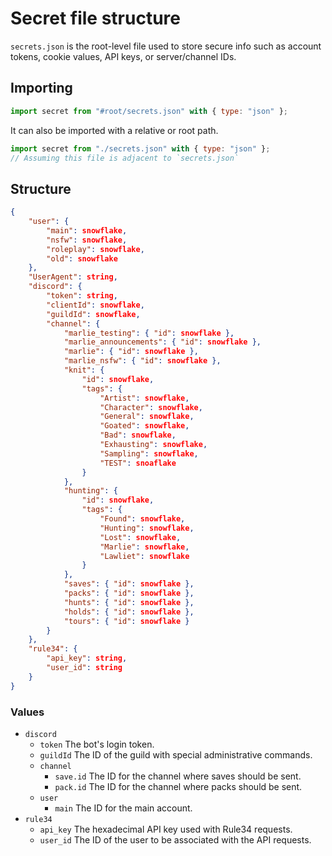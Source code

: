 # Secret file structure

`secrets.json` is the root-level file used to store secure info such as account
tokens, cookie values, API keys, or server/channel IDs.

## Importing

```js
import secret from "#root/secrets.json" with { type: "json" };
```

It can also be imported with a relative or root path.

```js
import secret from "./secrets.json" with { type: "json" };
// Assuming this file is adjacent to `secrets.json`
```

## Structure

```json
{
	"user": {
		"main": snowflake,
		"nsfw": snowflake,
		"roleplay": snowflake,
		"old": snowflake
	},
    "UserAgent": string,
	"discord": {
		"token": string,
		"clientId": snowflake,
		"guildId": snowflake,
		"channel": {
		    "marlie_testing": { "id": snowflake },
		    "marlie_announcements": { "id": snowflake },
		    "marlie": { "id": snowflake },
		    "marlie_nsfw": { "id": snowflake },
		    "knit": {
		        "id": snowflake,
		        "tags": {
		            "Artist": snowflake,
		            "Character": snowflake,
		            "General": snowflake,
		            "Goated": snowflake,
		            "Bad": snowflake,
		            "Exhausting": snowflake,
		            "Sampling": snowflake,
		            "TEST": snoaflake
		        }
		    },
		    "hunting": {
		        "id": snowflake,
		        "tags": {
		            "Found": snowflake,
		            "Hunting": snowflake,
		            "Lost": snowflake,
		            "Marlie": snowflake,
		            "Lawliet": snowflake
		        }
		    },
			"saves": { "id": snowflake },
			"packs": { "id": snowflake },
			"hunts": { "id": snowflake },
			"holds": { "id": snowflake },
			"tours": { "id": snowflake }
		}
	},
	"rule34": {
		"api_key": string,
		"user_id": string
	}
}
```

### Values

* `discord`
  * `token` The bot's login token.
  * `guildId` The ID of the guild with special administrative commands.
  * `channel`
    * `save.id` The ID for the channel where saves should be sent.
	* `pack.id` The ID for the channel where packs should be sent.
  * `user`
    * `main` The ID for the main account.
* `rule34`
  * `api_key` The hexadecimal API key used with Rule34 requests.
  * `user_id` The ID of the user to be associated with the API requests.
